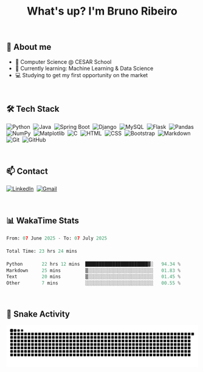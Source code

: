 <h1 align="center">What's up? I'm Bruno Ribeiro</h1>

<br>

## 💬 About me
- 📘 Computer Science @ CESAR School
- 🌱 Currently learning: Machine Learning & Data Science
- 💻 Studying to get my first opportunity on the market

<br>

<!--
| ![brunoribeirol's Stats](https://github-readme-stats.vercel.app/api?username=brunoribeirol&theme=dark&show_icons=true&hide_border=false&count_private=true) | ![brunoribeirol's Streak](https://github-readme-streak-stats.herokuapp.com/?user=brunoribeirol&theme=dark&hide_border=false) | ![brunoribeirol's Top Languages](https://github-readme-stats.vercel.app/api/top-langs/?username=brunoribeirol&theme=dark&show_icons=true&hide_border=false&layout=compact) |
| :-: | :-: | :-: |
-->


## 🛠 Tech Stack
![Python](https://img.shields.io/badge/Python-000000?style=flat&logo=python&logoColor=306998)&nbsp;
![Java](https://img.shields.io/badge/Java-000000?style=flat&logo=openjdk&logoColor=F7DF1E)&nbsp; 
![Spring Boot](https://img.shields.io/badge/-Spring%20Boot-000000?style=flat&logo=springboot&logoColor=6DB33F)&nbsp;
![Django](https://img.shields.io/badge/-Django-000000?style=flat&logo=django&logoColor=white)&nbsp;
![MySQL](https://img.shields.io/badge/-MySQL-000000?style=flat&logo=mysql&logoColor=4479A1)&nbsp;
![Flask](https://img.shields.io/badge/Flask-000000?style=flat&logo=flask&logoColor=white)&nbsp;
![Pandas](https://img.shields.io/badge/Pandas-000000?style=flat&logo=pandas&logoColor=white)&nbsp;
![NumPy](https://img.shields.io/badge/NumPy-000000?style=flat&logo=numpy&logoColor=white)&nbsp;
![Matplotlib](https://img.shields.io/badge/Matplotlib-000000?style=flat&logo=matplotlib&logoColor=003B57)&nbsp;
![C](https://img.shields.io/badge/C-000000?style=flat&logo=c&logoColor=white)&nbsp;
![HTML](https://img.shields.io/badge/-HTML-000000?style=flat&logo=HTML5&logoColor=E34F26)&nbsp;
![CSS](https://img.shields.io/badge/-CSS-000000?style=flat&logo=CSS3&logoColor=1572B6)&nbsp;
![Bootstrap](https://img.shields.io/badge/-Bootstrap-000000?style=flat&logo=bootstrap&logoColor=563D7C)&nbsp;
![Markdown](https://img.shields.io/badge/Markdown-000000?style=flat&logo=markdown&logoColor=white)&nbsp;
![Git](https://img.shields.io/badge/-Git-000000?style=flat&logo=git&logoColor=F05033)&nbsp;
![GitHub](https://img.shields.io/badge/-GitHub-000000?style=flat&logo=github)&nbsp;


<!--
- DevOps/CI
![GitHub Actions](https://img.shields.io/badge/GitHub%20Actions-000000?style=flat&logo=githubactions&logoColor=white)&nbsp;
![Docker](https://img.shields.io/badge/Docker-000000?style=flat&logo=docker&logoColor=white)&nbsp;

- Databases
![SQL](https://img.shields.io/badge/-SQL-000000?style=flat&logo=postgresql&logoColor=336791)&nbsp;
![MySQL](https://img.shields.io/badge/-MySQL-000000?style=flat&logo=mysql&logoColor=4479A1)&nbsp;

- Frameworks, Platforms and Libraries
![Bootstrap](https://img.shields.io/badge/Bootstrap-000000?style=flat&logo=bootstrap&logoColor=563D7C)&nbsp;
![Django](https://img.shields.io/badge/Django-000000?style=flat&logo=django&logoColor=white)&nbsp;
![Flask](https://img.shields.io/badge/Flask-000000?style=flat&logo=flask&logoColor=white)&nbsp;
![Spring Boot](https://img.shields.io/badge/-Spring%20Boot-000000?style=flat&logo=springboot&logoColor=6DB33F)&nbsp;
![React](https://img.shields.io/badge/-React-000000?style=flat&logo=react&logoColor=61DAFB)&nbsp;

- Hosting/SaaS
![Azure](https://img.shields.io/badge/Azure-000000?style=flat&logo=microsoftazure&logoColor=0078D4)&nbsp;
![Github Pages](https://img.shields.io/badge/GitHub%20Pages-000000?style=flat&logo=github&logoColor=white)&nbsp;
![AWS](https://img.shields.io/badge/Amazon%20Web%20Services-000000?style=flat&logo=amazonaws&logoColor=FF9900)

- IDEs/Editors
![Android Studio](https://img.shields.io/badge/Android%20studio-000000?style=flat&logo=android%20studio&logoColor=white)&nbsp;
![IntelliJ IDEA](https://img.shields.io/badge/IntelliJIDEA-000000?style=flat&logo=intellij-idea&logoColor=white)&nbsp;
![Jupyter Notebook](https://img.shields.io/badge/Jupyter-000000?style=flat&logo=jupyter&logoColor=F7DF1E)&nbsp;
![Replit](https://img.shields.io/badge/Replit-000000?style=flat&logo=Replit&logoColor=white)&nbsp;
![Visual Studio Code](https://img.shields.io/badge/Visual%20Studio%20Code-000000?style=flat&logo=visual-studio-code&logoColor=007ACC)&nbsp;
![DBeaver](https://img.shields.io/badge/DBeaver-000000?style=flat&logo=dbeaver&logoColor=4C8BF5)&nbsp;

- Languages
![AssemblyScript](https://img.shields.io/badge/Assembly%20script-000000?style=flat&logo=assemblyscript&logoColor=white)&nbsp;
![C](https://img.shields.io/badge/C-000000?style=flat&logo=c&logoColor=white)&nbsp;
![HTML5](https://img.shields.io/badge/HTML5-000000?style=flat&logo=html5&logoColor=white)&nbsp;
![CSS](https://img.shields.io/badge/CSS-000000?style=flat&logo=css3&logoColor=1572B6)&nbsp;
![Java](https://img.shields.io/badge/Java-000000?style=flat&logo=openjdk&logoColor=white)&nbsp;
![JavaScript](https://img.shields.io/badge/JavaScript-000000?style=flat&logo=javascript&logoColor=F7DF1E)&nbsp;
![Markdown](https://img.shields.io/badge/Markdown-000000?style=flat&logo=markdown&logoColor=white)&nbsp;
![Python](https://img.shields.io/badge/-Python-000000?style=flat&logo=python)&nbsp;
![Shell Script](https://img.shields.io/badge/Shell_Ccript-000000?style=flat&logo=gnu-bash&logoColor=white)&nbsp;
![TypeScript](https://img.shields.io/badge/-TypeScript-000000?style=flat&logo=typescript&logoColor=007ACC)&nbsp;


- ML/DL
![Keras](https://img.shields.io/badge/Keras-000000?style=flat&logo=Keras&logoColor=D00000)&nbsp;
![Matplotlib](https://img.shields.io/badge/Matplotlib-000000?style=flat&logo=Matplotlib&logoColor=ffffff)&nbsp;
![MLlflow](https://img.shields.io/badge/MLlow-000000?style=flat&logo=numpy&logoColor=blue)&nbsp;
![NumPy](https://img.shields.io/badge/Numpy-000000?style=flat&logo=numpy&logoColor=white)&nbsp;
![Pandas](https://img.shields.io/badge/Pandas-000000?style=flat&logo=pandas&logoColor=white)&nbsp;
![Plotly](https://img.shields.io/badge/Plotly-000000?style=flat&logo=plotly&logoColor=white)&nbsp;
![PyTorch](https://img.shields.io/badge/PyTorch-000000?style=flat&logo=PyTorch&logoColor=EE4C2C)&nbsp;
![Scikit-learn](https://img.shields.io/badge/Scikit--learn-000000?style=flat&logo=scikit-learn&logoColor=F7931E)&nbsp;
![SciPy](https://img.shields.io/badge/SciPy-000000?style=flat&logo=scipy&logoColor=white)&nbsp;
![TensorFlow](https://img.shields.io/badge/TensorFlow-000000?style=flat&logo=TensorFlow&logoColor=FF6F00)&nbsp;
![LangChain](https://img.shields.io/badge/-LangChain-000000?style=flat&logo=langchain&logoColor=00FF00)&nbsp;
![Gradio](https://img.shields.io/badge/-Gradio-000000?style=flat&logo=gradio&logoColor=3E7F1B)&nbsp;
![Transformers](https://img.shields.io/badge/-Transformers-000000?style=flat&logo=transformers&logoColor=FF8C00)&nbsp;
![Hugging Face](https://img.shields.io/badge/-Hugging%20Face-000000?style=flat&logo=huggingface&logoColor=E04F2D)&nbsp;

- Operating System
![iOS](https://img.shields.io/badge/iOS-000000?style=flat&logo=ios&logoColor=white)&nbsp;
![macOS](https://img.shields.io/badge/Mac%20OS-000000?style=flat&logo=macos&logoColor=F0F0F0)&nbsp;

- Testing
![Selenium](https://img.shields.io/badge/-Selenium-000000?style=flat&logo=selenium&logoColor=43B02A)&nbsp;
![Postman](https://img.shields.io/badge/-Postman-000000?style=flat&logo=postman&logoColor=FF6C37)&nbsp;
![JUnit](https://img.shields.io/badge/-JUnit-000000?style=flat&logo=junit5&logoColor=25A162)&nbsp;

- Version Control
![Git](https://img.shields.io/badge/Git-000000?style=flat&logo=git&logoColor=F05033)&nbsp;
![GitHub](https://img.shields.io/badge/GitHub-000000?style=flat&logo=github&logoColor=white)&nbsp;
-->

<!--
# Different Badges

- AI
https://img.shields.io/badge/-HuggingFace-FDEE21?style=for-the-badge&logo=HuggingFace&logoColor=black
https://img.shields.io/badge/langchain-1C3C3C?style=for-the-badge&logo=langchain&logoColor=white
https://img.shields.io/badge/PyTorch-EE4C2C?style=for-the-badge&logo=pytorch&logoColor=white
https://img.shields.io/badge/TensorFlow-FF6F00?style=for-the-badge&logo=tensorflow&logoColor=white

-->

<br>

## 📫 Contact
[![LinkedIn](https://img.shields.io/badge/brunoribeirol-000000?style=flat&logo=linkedin)](https://linkedin.com/in/brunoribeirol)&nbsp;
[![Gmail](https://img.shields.io/badge/-brunorllaraujo@gmail.com-000000?style=flat&logo=gmail)](mailto:brunorllaraujo@gmail.com)&nbsp;

<br>

## 📊 WakaTime Stats
<!--START_SECTION:waka-->

```python
From: 07 June 2025 - To: 07 July 2025

Total Time: 23 hrs 24 mins

Python       22 hrs 12 mins  ███████████████████████▓░   94.34 %
Markdown     25 mins         ▒░░░░░░░░░░░░░░░░░░░░░░░░   01.83 %
Text         20 mins         ▒░░░░░░░░░░░░░░░░░░░░░░░░   01.45 %
Other        7 mins          ░░░░░░░░░░░░░░░░░░░░░░░░░   00.55 %
```

<!--END_SECTION:waka-->

<br>

## 🐍 Snake Activity
![snake svg](https://github.com/brunoribeirol/brunoribeirol/blob/output/github-contribution-grid-snake-dark.svg)

<!--
[![Gmail](https://img.shields.io/badge/-araujoribeiro.bruno@gmail.com-000000?style=flat&logo=gmail)](mailto:araujoribeiro.bruno@gmail.com)&nbsp;
-->

<!--
**brunoribeirol/brunoribeirol** is a ✨ _special_ ✨ repository because its `README.md` (this file) appears on your GitHub profile.

Here are some ideas to get you started:

- 🔭 I’m currently working on ...
- 🌱 I’m currently learning ...
- 👯 I’m looking to collaborate on ...
- 🤔 I’m looking for help with ...
- 💬 Ask me about ...
- 📫 How to reach me: ...
- 😄 Pronouns: ...
- ⚡ Fun fact: ...
-->
